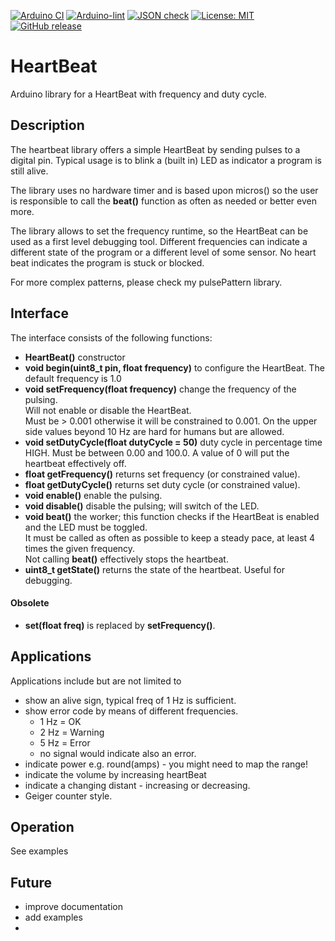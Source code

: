 
[![Arduino CI](https://github.com/RobTillaart/HeartBeat/workflows/Arduino%20CI/badge.svg)](https://github.com/marketplace/actions/arduino_ci)
[![Arduino-lint](https://github.com/RobTillaart/HeartBeat/actions/workflows/arduino-lint.yml/badge.svg)](https://github.com/RobTillaart/HeartBeat/actions/workflows/arduino-lint.yml)
[![JSON check](https://github.com/RobTillaart/HeartBeat/actions/workflows/jsoncheck.yml/badge.svg)](https://github.com/RobTillaart/HeartBeat/actions/workflows/jsoncheck.yml)
[![License: MIT](https://img.shields.io/badge/license-MIT-green.svg)](https://github.com/RobTillaart/HeartBeat/blob/master/LICENSE)
[![GitHub release](https://img.shields.io/github/release/RobTillaart/HeartBeat.svg?maxAge=3600)](https://github.com/RobTillaart/HeartBeat/releases)


# HeartBeat

Arduino library for a HeartBeat with frequency and duty cycle.


## Description

The heartbeat library offers a simple HeartBeat by sending pulses to 
a digital pin. Typical usage is to blink a (built in) LED as indicator 
a program is still alive.

The library uses no hardware timer and is based upon micros() so the user 
is responsible to call the **beat()** function as often as needed or
better even more. 

The library allows to set the frequency runtime, so the HeartBeat
can be used as a first level debugging tool. Different frequencies can indicate
a different state of the program or a different level of some sensor.
No heart beat indicates the program is stuck or blocked.

For more complex patterns, please check my pulsePattern library.


## Interface

The interface consists of the following functions:

- **HeartBeat()** constructor
- **void begin(uint8_t pin, float frequency)** to configure the HeartBeat. 
The default frequency is 1.0
- **void setFrequency(float frequency)** change the frequency of the pulsing.  
Will not enable or disable the HeartBeat.  
Must be > 0.001 otherwise it will be constrained to 0.001.
On the upper side values beyond 10 Hz are hard for humans but are allowed.
- **void setDutyCycle(float dutyCycle = 50)** duty cycle in percentage time HIGH.
Must be between 0.00 and 100.0.  A value of 0 will put the heartbeat effectively off.
- **float getFrequency()** returns set frequency (or constrained value).
- **float getDutyCycle()** returns set duty cycle (or constrained value).
- **void enable()** enable the pulsing.
- **void disable()** disable the pulsing; will switch of the LED.
- **void beat()** the worker; this function checks if the HeartBeat is enabled 
and the LED  must be toggled.  
It must be called as often as possible to keep a steady pace,
at least 4 times the given frequency.  
Not calling **beat()** effectively stops the heartbeat.
- **uint8_t getState()** returns the state of the heartbeat.
Useful for debugging.


#### Obsolete

- **set(float freq)** is replaced by **setFrequency()**.


## Applications

Applications include but are not limited to
- show an alive sign, typical freq of 1 Hz is sufficient.
- show error code by means of different frequencies.
  - 1 Hz = OK
  - 2 Hz = Warning
  - 5 Hz = Error
  - no signal would indicate also an error.
- indicate power e.g. round(amps) - you might need to map the range!
- indicate the volume by increasing heartBeat
- indicate a changing distant - increasing or decreasing.
- Geiger counter style.


## Operation

See examples


## Future

- improve documentation
- add examples
- 

